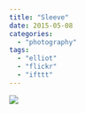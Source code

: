 ```yaml
---
title: "Sleeve"
date: 2015-05-08
categories: 
  - "photography"
tags: 
  - "elliot"
  - "flickr"
  - "ifttt"
---
```


![](https://farm9.staticflickr.com/8721/17401908206_f80ed029ec_b.jpg)
